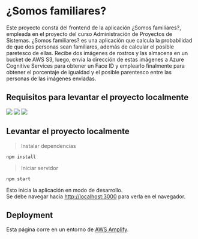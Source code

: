 # ¿Somos familiares?

Este proyecto consta del frontend de la aplicación ¿Somos familiares?, empleada en el proyecto del curso Administración de Proyectos de Sistemas. ¿Somos familiares? es una aplicación que calcula la probabilidad de que dos personas sean familiares, además de calcular el posible paretesco de ellas. Recibe dos imágenes de rostros y las almacena en un bucket de AWS S3, luego, envía la dirección de estas imágenes a Azure Cognitive Services para obtener un Face ID y emplearlo finalmente para obtener el porcentaje de igualdad y el posible parentesco entre las personas de las imágenes enviadas.

## Requisitos para levantar el proyecto localmente

<img src="https://img.shields.io/badge/%2B14.18.1-Node.js-green" /> <img src="https://img.shields.io/badge/%2B17.0.2-React.js-33caff" /> <img src="https://img.shields.io/badge/%2Br134-Three.js-black" />

## Levantar el proyecto localmente

>Instalar dependencias
```
npm install  
```
>Iniciar servidor
```
npm start  
```

Esto inicia la aplicación en modo de desarrollo.\
Se debe navegar hacia [http://localhost:3000](http://localhost:3000) para verla en el navegador.

## Deployment

Esta página corre en un entorno de [AWS Amplify](https://master.dajdzxaodznkg.amplifyapp.com/).

